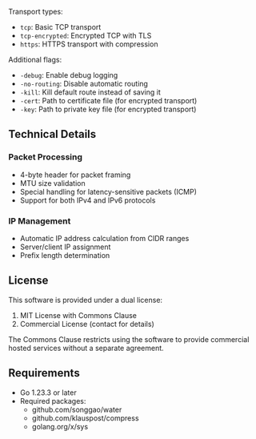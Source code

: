 
Transport types:
- `tcp`: Basic TCP transport
- `tcp-encrypted`: Encrypted TCP with TLS
- `https`: HTTPS transport with compression

Additional flags:
- `-debug`: Enable debug logging
- `-no-routing`: Disable automatic routing
- `-kill`: Kill default route instead of saving it
- `-cert`: Path to certificate file (for encrypted transport)
- `-key`: Path to private key file (for encrypted transport)

## Technical Details

### Packet Processing

- 4-byte header for packet framing
- MTU size validation
- Special handling for latency-sensitive packets (ICMP)
- Support for both IPv4 and IPv6 protocols

### IP Management

- Automatic IP address calculation from CIDR ranges
- Server/client IP assignment
- Prefix length determination

## License

This software is provided under a dual license:
1. MIT License with Commons Clause
2. Commercial License (contact for details)

The Commons Clause restricts using the software to provide commercial hosted services without a separate agreement.

## Requirements

- Go 1.23.3 or later
- Required packages:
  - github.com/songgao/water
  - github.com/klauspost/compress
  - golang.org/x/sys